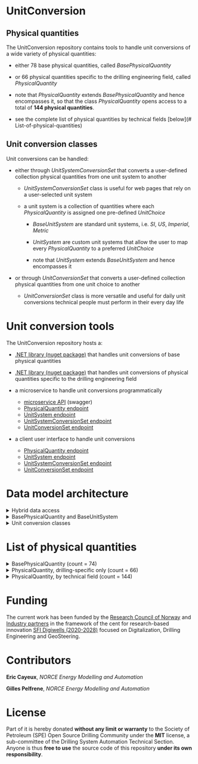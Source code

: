 # UnitConversion

## Physical quantities

The UnitConversion repository contains tools to handle unit conversions of a wide variety of physical quantities:

- either 78 base physical quantities, called *BasePhysicalQuantity*

- or 66 physical quantities specific to the drilling engineering field, called *PhysicalQuantity*

- note that *PhysicalQuantity* extends *BasePhysicalQuantity* and hence encompasses it, so that the class *PhysicalQuantity* opens access to a total of **144 physical quantities**.

- see the complete list of physical quantities by technical fields [below](# List-of-physical-quantities)

## Unit conversion classes

Unit conversions can be handled:

- either through *UnitSystemConversionSet* that converts a user-defined collection physical quantities from one unit system to another

  - *UnitSystemConversionSet* class is useful for web pages that rely on a user-selected unit system
  
  - a unit system is a collection of quantities where each *PhysicalQuantity* is assigned one pre-defined *UnitChoice*

    - *BaseUnitSystem* are standard unit systems, i.e. *SI*, *US*, *Imperial*, *Metric*

    - *UnitSystem* are custom unit systems that allow the user to map every *PhysicalQuantity* to a preferred *UnitChoice*
  
    - note that *UnitSystem* extends *BaseUnitSystem* and hence encompasses it
 
 - or through *UnitConversionSet* that converts a user-defined collection physical quantities from one unit choice to another
 
   - *UnitConversionSet* class is more versatile and useful for daily unit conversions technical people must perform in their every day life


# Unit conversion tools

The UnitConversion repository hosts a:

- [.NET library (nuget package)](https://www.nuget.org/packages/OSDC.UnitConversion.Conversion) that handles unit conversions of base physical quantities

- [.NET library (nuget package)](https://www.nuget.org/packages/OSDC.UnitConversion.Conversion.DrillingEngineering) that handles unit conversions of physical quantities specific to the drilling engineering field

- a microservice to handle unit conversions programmatically
  - [microservice API](https://app.digiwells.no/UnitConversion/api/swagger) (swagger)
  - [PhysicalQuantity endpoint](https://app.digiwells.no/UnitConversion/api/PhysicalQuantity)
  - [UnitSystem endpoint](https://app.digiwells.no/UnitConversion/api/UnitSystem)
  - [UnitSystemConversionSet endpoint](https://app.digiwells.no/UnitConversion/api/UnitSystemConversionSet)
  - [UnitConversionSet endpoint](https://app.digiwells.no/UnitConversion/api/UnitConversionSet)

- a client user interface to handle unit conversions
  - [PhysicalQuantity endpoint](https://app.digiwells.no/UnitConversion/webapp/PhysicalQuantity)
  - [UnitSystem endpoint](https://app.digiwells.no/UnitConversion/webapp/UnitSystem)
  - [UnitSystemConversionSet endpoint](https://app.digiwells.no/UnitConversion/webapp/UnitSystemConversionSet)
  - [UnitConversionSet endpoint](https://app.digiwells.no/UnitConversion/webapp/UnitConversionSet)

# Data model architecture

<details>
   <summary>Hybrid data access</summary>
   
- physical quantities and standard unit systems are accessed in-memory, through the nuget packages [OSDC.UnitConversion.Conversion.DrillingEngineering](https://www.nuget.org/packages/OSDC.UnitConversion.Conversion) and [OSDC.UnitConversion.Conversion](https://www.nuget.org/packages/OSDC.UnitConversion.Conversion.DrillingEngineering)

- custom unit systems, unit system conversion sets, and unit conversion sets are accessed from the database of the containerized microservice

</details>

<details>
   <summary>BasePhysicalQuantity and BaseUnitSystem</summary>
   
- base physical quantities are accessed in-memory through `BasePhysicalQuantity.AvailableBasePhysicalQuantities`. Each `BasePhysicalQuantity` holds a reference on a list of `UnitChoice` which simply represent units available for this quantity.

- base unit systems (*SI*, *Metric*, *Imperial*, *US*) are also access in-memory through `BaseUnitSystem.SIBaseUnitSystem` for example. Each of them holds a reference on a Dictionary<string, string> that assigns one `UnitChoice` to each `BasePhysicalQuantity`

- class diagram is as follows

<p align="center">
<img src="https://github.com/user-attachments/assets/d9a36340-dedf-4266-89c1-93e07eacec20" width="800">
</p>



- *PhysicalQuantity* extends *BasePhysicalQuantity* and *UnitSystem* extends *BaseUnitSystem* so that the same considerations as above apply

- class diagram is as follows


<p align="center">
<img src="https://github.com/user-attachments/assets/b42b933b-2617-46ae-8071-057f6cb52544" width="500">
</p>


- all these classes are identified with a simple `Guid`. The `MetaInfo` available in nuget package [`OSDC.DotnetLibraries.General.DataManagement`](https://www.nuget.org/packages/OSDC.DotnetLibraries.General.DataManagement) concept is not necessary here due to the in-memeory data access.

</details>

<details>
   <summary>Unit conversion classes</summary>

- the base class that performs `double` to `double?` unit conversions is *ValueConversion*

- *ValueConversion* is aggregated in two intermediate super-classes
  - *QuantityConversion* that holds a reference on the `Guid` of a *PhysicalQuantity*
  - *QuantityUnitConversion* that holds a reference on both the `Guid` of a *PhysicalQuantity*, the `Guid` of a *UnitChoice* for the input data, and the `Guid` of a *UnitChoice* for the output data
  
- *QuantityConversion* is itself aggregated in the *UnitSystemConversionSet* super-class that holds a reference on
  - the `Guid` of an input *UnitSystem*
  - the `Guid` of an output *UnitSystem*
  - a *MetaInfo* used to identify the conversion set in the microservice architecture and store it in the database
  
- *QuantityUnitConversion* is itself aggregated in the *UnitConversionSet* super-class that simply holds a reference on a *MetaInfo* used to identify the conversion set in the microservice architecture and store it in the database
  - no unit system or unit choice identifier are necessary at the *UnitConversionSet* level, since unit choices are already decided at the level of the *QuantityUnitConversion*
  
- therefore, *UnitSystemConversionSet* is useful to convert quantities from a unit system to another and *UnitConversionSet* is more versatile as it allows to tune the unit choice at the level of each quantity aggregated in the list. In particular, with the *UnitConversionSet*, it is possible to convert 2 quantities of the same type according to different unit choices. Whereas, with the *UnitSystemConversionSet*, all quantities of the same type must stick to the unit choice of the selected input or output *UnitSystem*

- class diagram is as follows

<p align="center">
<img src="https://github.com/user-attachments/assets/3df456cc-668e-4336-8d58-1887bbf8d85a" width="800">
</p>

   
</details>

# List of physical quantities

<details>
   <summary>BasePhysicalQuantity (count = 74)</summary>
   
|Physical Quantity Name|Usual Names||||
|---|---|---|---|---|
|Acceleration|Acceleration||||
|AmountSubstance|Amount Substance||||
|AngleMagneticFluxDensity|Angle Magnetic Flux Density||||
|AngleVariationGradient|Angle Variation Gradient||||
|AngularVelocity|Angular Velocity||||
|Area|Area||||
|Compressibility|Compressibility||||
|Curvature|Curvature||||
|Density|Density||||
|DensityGradientDepth|Density Gradient Depth||||
|DensityGradientTemperature|Density Gradient Temperature||||
|DensityRateOfChange|Density Rate of Change||||
|Dimensionless|Dimensionless||||||
|DynamicViscosity|Dynamic Viscosity||||
|EarthMagneticFluxDensity|Earth Magnetic Flux Density||||
|ElectricalCapacitance|Electrical Capacitance||||
|ElectricalCurrent|Electrical Current||||
|ElectricTension|Electric Tension||||
|ElongationGradient|Elongation Gradient||||
|Energy|Energy||||
|FluidShearRate|Fluid Shear Rate||||
|FluidShearStress|Fluid Shear Stress||||
|Force|Force||||
|ForceGradient|Force Gradient||||
|Frequency|Frequency||||
|FrequencyRateOfChange|Frequency Rate Of Change||||
|GravitationalLoad|Gravitational Load||||
|HeatTransferCoefficient|Heat Transfer Coefficient||||
|HydraulicConductivity|Hydraulic Conductivity||||
|ImageScale|Image Scale||||
|InterfacialTension|Interfacial Tension||||
|LargeVolume|Large Volume||||
|Length|Length||||
|LuminousIntensity|Luminous Intensity||||
|MagneticFlux|Magnetic Flux||||
|MagneticFluxDensity|Magnetic Flux Density||||
|Mass|Mass||||
|MassGradient|Mass Gradient||||
|MassRate|Mass Rate||||
|MaterialStrength|Material Strength||||
|Permeability|Permeability||||
|PlaneAngle|Plane Angle||||
|Porosity|Porosity||||
|Power|Power||||
|Pressure|Pressure||||
|PressureGradient|Pressure Gradient||||
|PressureLossConstant|Pressure Loss Constant||||
|Proportion|Proportion||||
|RandomWalk|Random Walk||||
|RelativeTemperature|Relative Temperature||||
|Resistivity|Resistivity||||
|RheologyConsistencyIndex|Rheology Consistency Index||||
|RotationFrequency|Rotation Frequency|Rotary speed|RPM|
|RotationFrequencyRateOfChange|Rotation Frequency Rate Of Change||||
|SmallDiameter|Small Diameter||||
|SmallLength|Small Length||||
|SmallProportion|Small Proportion||||
|SmallRotationFrequency|Small Rotation Frequency|Small rotary speed|Small RPM|
|SmallTorque|Small Torque||||
|SolidAngle|Solid Angle||||
|SpecificHeatCapacity|Specific Heat Capacity||||
|SpecificHeatCapacityTemperatureGradient|Specific Heat Capacity Temperature Gradient||||
|StandardDimensionless|Standard Dimensionless||||
|StandardLength|Standard Length||||
|StandardProportion|Standard Proportion||||
|Temperature|Temperature||||
|TemperatureGradient|Temperature Gradient||||
|Tension|Tension||||
|ThermalConductivity|Thermal Conductivity||||
|ThermalConductivityTemperatureGradient|Thermal Conductivity Temperature Gradient||||
|Time|Time||||
|Torque|Torque|Bending moment|||
|Velocity|Velocity||||
|Volume|Volume||||
|VolumetricFlowRate|Volumetric Flow Rate|Flow Rate (volumetric)|||
|VolumetricFlowRateRateOfChange|Volumetric Flow Rate Rate Of Change||||
|WaveNumber|Wave Number||||
|YoungModulus|Young Modulus||||
   
</details>

<details>
   <summary>PhysicalQuantity, drilling-specific only (count = 66)</summary>
   
|Physical Quantity Name|Usual Names||||
|---|---|---|---|---|
|AccelerationDrilling|Acceleration (drilling)||||||
|AngleVariationGradientDrilling|Angle Variation Gradient (drilling)|||
|AngularVelocityDrilling|Angular Velocity (drilling)||||||
|AreaDrilling|Area (drilling)||||||
|AxialVelocityDrilling|Axial Velocity (drilling)||||||
|BlockVelocity|Block Velocity (drilling)||||||
|CableDiameter|Cable Diameter (drilling)||||||
|CapillaryPressure|Capillary Pressure (drilling)||||||
|CompressibilityDrilling|Compressibility (drilling)||||||
|CurvatureDrilling|Curvature (drilling)|DLS|Dogleg severity||
|DensityDrilling|Density (drilling)||||||
|DensityGradientDepthDrilling|Density Gradient Depth (drilling)||||||
|DensityGradientTemperatureDrilling|Density Gradient Temperature (drilling)||||||
|DensityRateOfChangeDrilling|Density Rate of Change (drilling)||||||
|Depth|Depth (drilling)||||||
|DrillStemMaterialStrength|Drill Stem Material Strength (drilling)||||||
|DrillStringMagneticFluxDrilling|Drill String Magnetic Flux (drilling)||||||
|DurationDrilling|Duration (drilling)||||||
|DynamicViscosityDrilling|Dynamic Viscosity (drilling)||||||
|ElongationGradientDrilling|Elongation Gradient (drilling)||||||
|FluidVelocityDrilling|Fluid Velocity (drilling)||||||
|ForceDrilling|Force (drilling)||||||
|ForceGradientDrilling|Force Gradient (drilling)||||||
|FormationResistivity|Formation Resistivity (drilling)||||||
|FormationStrength|Formation Strength (drilling)||||||
|GammaRay|Gamma Ray (drilling)||||||
|GasShow|Gas Show (drilling)||||||
|GasVolumetricFlowRate|Gas Volumetric Flow Rate (drilling)||||||
|HeatTransferCoefficientDrilling|Heat Transfer Coefficient (drilling)||||||
|Height|Height (drilling)||||||
|HookLoad|Hook Load (drilling)||||||
|HydraulicConductivityDrilling|Hydraulic Conductivity (drilling)||||||
|InterfacialTensionDrilling|Interfacial Tension (drilling)||||||
|MassDrilling|Mass (drilling)||||||
|MassGradientDrilling|Mass Gradient (drilling)||||||
|MassRateDrilling|Mass Rate (drilling)||||||
|NozzleDiameter|Nozzle Diameter (drilling)||||||
|PipeDiameter|Pipe Diameter (drilling)||||||
|PlaneAngleDrilling|Plane Angle (drilling)||||||
|PoreDiameter|Pore Diameter (drilling)||||||
|PoreSurface|Pore Surface (drilling)||||||
|Position|Position (drilling)||||||
|PowerDrilling|Power (drilling)||||||
|PressureDrilling|Pressure (drilling)|MSE (as a pressure)|||
|PressureGradientDrilling|Pressure Gradient (drilling)||||||
|PressureLossConstantDrilling|Pressure Loss Constant (drilling)||||||
|RandomWalkDrilling|Random Walk (drilling)||||||
|RateOfPenetration|Rate Of Penetration (drilling)||ROP||
|RotationFrequencyRateOfChangeDrilling|Rotation Frequency Rate Of Change (drilling)||||||
|ShockRate|Shock Rate (drilling)||||||
|SpecificHeatCapacityDrilling|Specific Heat Capacity (drilling)||||||
|SpecificHeatCapacityTemperatureGradientDrilling|Specific Heat Capacity Temperature Gradient (drilling)|||
|StickDurationDrilling|Stick Duration (drilling)||||||
|SurveyInstrumentAngleMagneticFluxDensityDrilling|Survey Instrument Angle Magnetic Flux Density (drilling)||||||
|SurveyInstrumentAngularVelocityDrilling|Survey Instrument Angular Velocity (drilling)||||||
|SurveyInstrumentReciprocalLengthDrilling|Survey Instrument Reciprocal Length (drilling)||||||
|TemperatureDrilling|Temperature (drilling)||||||
|TemperatureGradientDrilling|Temperature Gradient (drilling)||||||
|TensionDrilling|Tension (drilling)||||||
|ThermalConductivityDrilling|Thermal Conductivity (drilling)||||||
|ThermalConductivityTemperatureGradientDrilling|Thermal Conductivity Temperature Gradient (drilling)||||||
|TorqueDrilling|Torque (drilling)|Bending moment (drilling)|TOB|BOB|
|VolumeDrilling|Volume (drilling)||||||
|VolumetricFlowRateDrilling|Volumetric Flow Rate (drilling)|Flow Rate (volumetric, drilling)||||
|VolumetricFlowRateOfChangeDrilling|Volumetric Flow Rate Of Change (drilling)||||||
|WeightOnBit|Weight On Bit (drilling)|WOB||||

</details>

<details>
   <summary>PhysicalQuantity, by technical field (count = 144)</summary>
   
<table class="table-fixed">
  <tr>
    <th>Technical Field</th>
    <th>Physical Quantities</th>
  </tr>
  <tr>
    <td>Chemistry_and_Material_Properties</td>
    <td>AmountSubstance, DensityGradientDepth, DensityGradientDepthDrilling, DensityGradientTemperature, DensityGradientTemperatureDrilling, DensityDrilling, DensitySpeedDrilling, FormationResistivity, FormationStrength, GasShow, Mass, MassDrilling, MassGradient, MassGradientDrilling, MassRate, MassRateDrilling, Porosity, Proportion, Resistivity, RheologyConsistencyIndex, ShockRate, SmallProportion, SpecificHeatCapacity, SpecificHeatCapacityDrilling, SpecificHeatCapacityTemperatureGradient, SpecificHeatCapacityTemperatureGradientDrilling</td>
  </tr>
  <tr>
    <td>Drilling_Technology</td>
    <td>AccelerationDrilling, AngleVariationGradientDrilling, AngularVelocityDrilling, AreaDrilling, AxialVelocityDrilling, CompressibilityDrilling, CurvatureDrilling, DensityDrilling, DensityGradientDepthDrilling, DensityGradientTemperatureDrilling, DensitySpeedDrilling, DrillStringMagneticFlux, DrillStemMaterialStrength, DurationDrilling, DynamicViscosityDrilling, ElongationGradientDrilling, FluidVelocityDrilling, ForceDrilling, ForceGradientDrilling, HeatTransferCoefficientDrilling, HydraulicConductivityDrilling, InterfacialTensionDrilling, MagneticFluxDensityDrilling, PlaneAngleDrilling, PowerDrilling, PressureDrilling, PressureGradientDrilling, PressureLossConstantDrilling, RandomWalkDrilling, RotationFrequencyRateOfChangeDrilling, StickDurationDrilling, SurveyInstrumentAngularVelocityDrilling, SurveyInstrumentMagneticFluxDensityDrilling, SurveyInstrumentReciprocalLengthDrilling, TemperatureDrilling, TemperatureGradientDrilling, ThermalConductivityDrilling, ThermalConductivityTemperatureGradientDrilling, TorqueDrilling, VolumetricFlowRateDrilling, VolumetricFlowRateOfChangeDrilling</td>
  </tr>
  <tr>
    <td>Electromagnetism</td>
    <td>AngleMagneticFluxDensity, EarthMagneticFluxDensity, ElectricalCurrent, ElectricTension, MagneticFlux, MagneticFluxDensity, SurveyInstrumentMagneticFluxDensityDrilling</td>
  </tr>
  <tr>
    <td>Fluid_Dynamics_and_Hydraulics</td>
    <td>Capacitance, Depth, Density, Dimensionless, FluidShearRate, FluidShearStress, FlowRate, FluidVelocityDrilling, HydraulicConductivity, HydraulicConductivityDrilling, InterfacialTension, InterfacialTensionDrilling, Permeability, PressureLossConstant, PressureLossConstantDrilling, VolumetricFlowRateRateOfChange, WaveNumber, VolumetricFlowRateDrilling, VolumetricFlowRateOfChangeDrilling</td>
  </tr>
  <tr>
    <td>Geometric_and_Dimensional_Analysis</td>
    <td>Area, Curvature, CurvatureDrilling, Dimensionless, ImageScale, Length, PlaneAngle, PlaneAngleDrilling, SolidAngle</td>
  </tr>
  <tr>
    <td>Instrumentation_and_Measurement</td>
    <td>Frequency, FrequencyRateOfChange, GammaRay, Height, ImageScale, LuminousIntensity, RelativeTemperature, StandardDimensionless, StandardLength, StandardProportion</td>
  </tr>
  <tr>
    <td></td>
    <td></td>
  </tr>
  <tr>
    <td>Mechanics</td>
    <td>Acceleration, AngularVelocity, BlockVelocity, DensitySpeed, Force, ForceGradient, GravitationalLoad, HookLoad, Position, RandomWalk, RateOfPenetration, RotationFrequency, RotationFrequencyRateOfChange, SmallRotationFrequency, SmallTorque, Torque, Velocity, WeightOnBit, YoungModulus</td>
  </tr>
  <tr>
    <td>Structural_and_Material_Science</td>
    <td>CableDiameter, DrillStemMaterialStrength, ElongationGradient, LargeVolume, MaterialStrength, NozzleDiameter, PoreDiameter, PoreSurface, SmallDiameter, SmallLength, SmallProportion, StandardDimensionless, StandardLength, StandardProportion, Volume</td>
  </tr>
  <tr>
    <td>Thermodynamics_and_Heat_Transfer</td>
    <td>CapillaryPressure, Compressibility, Energy, HeatTransferCoefficient, HeatTransferCoefficientDrilling, SpecificHeatCapacity, SpecificHeatCapacityDrilling, SpecificHeatCapacityTemperatureGradient, SpecificHeatCapacityTemperatureGradientDrilling, Temperature, TemperatureGradient, ThermalConductivity, ThermalConductivityDrilling, ThermalConductivityTemperatureGradient, ThermalConductivityTemperatureGradientDrilling</td>
  </tr>
</table>
   
</details>

# Funding

The current work has been funded by the [Research Council of Norway](https://www.forskningsradet.no/) and [Industry partners](https://www.digiwells.no/about/board/) in the framework of the cent for research-based innovation [SFI Digiwells (2020-2028)](https://www.digiwells.no/) focused on Digitalization, Drilling Engineering and GeoSteering.

# Contributors

**Eric Cayeux**, *NORCE Energy Modelling and Automation*

**Gilles Pelfrene**, *NORCE Energy Modelling and Automation*

# License

Part of it is hereby donated **without any limit or warranty** to the Society of Petroleum (SPE) Open Source Drilling Community under the **MIT** license, a sub-committee of the Drilling System Automation Technical Section. Anyone is thus **free to use** the source code of this repository **under its own responsibility**.

